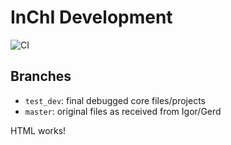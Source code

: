 # InChI Development

 ![CI](https://github.com/IUPAC-InChI/InChI_Dev/actions/workflows/ci.yml/badge.svg)

## Branches
* `test_dev`: final debugged core files/projects
* `master`: original files as received from Igor/Gerd
 
<table>
<tr>
 HTML works!
</tr>
</table>
